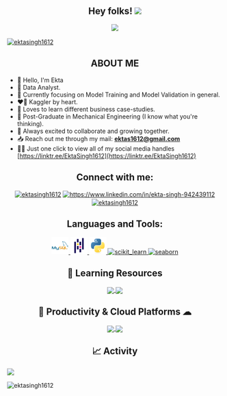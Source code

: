<!--### Hi there 👋 I am a Data Analyst & here's what I am Working On!


**EktaSingh1612/EktaSingh1612** is a ✨ _special_ ✨ repository because its `README.md` (this file) appears on your GitHub profile.

Here are some ideas to get you started:

- 🔭 I’m currently working on ...
- 🌱 I’m currently learning MySQL, MS Excel, VBA Macros, Python, Numpy, Pandas, Matplotlib, Seaborn, Sk-Learn, Tableau
- 👯 I’m looking to collaborate on ...
- 🤔 I’m looking for help with ...
- 💬 Ask me about ...
- 📫 How to reach me: ...
- 😄 Pronouns: ...
- ⚡ Fun fact: ...
-->

<h2 align="center">
  Hey folks!
  <img src="https://media.giphy.com/media/hvRJCLFzcasrR4ia7z/giphy.gif" width="28">
</h2>
<!--<h3 align="center">A passionate Data Analyst</h3>-->
<p align="center">
  <a href="https://github.com/EktaSingh1612/readme-typing-svg"><img src="https://readme-typing-svg.herokuapp.com/?lines=I'm%20Ekta;A%20A%20Passionate%20Data%20Analyst%;Always%20ready%20to%20learn%20new%20things&font=Fira%20Code&center=true&width=440&height=45&color=f75c7e&vCenter=true&size=22"></a>
</p>

<!-- Social media handles -->
<p align="left"> <a href="https://twitter.com/ektasingh1612" target="blank"><img src="https://img.shields.io/twitter/follow/ektasingh1612?logo=twitter&style=for-the-badge" alt="ektasingh1612" /></a> 
</p>

<!-- About me section-->
<h2 align="center"> ABOUT ME </h2>
<p align="center">
  
  - 👋 Hello, I'm Ekta
  - 🤖 Data Analyst.
  - 🧠 Currently focusing on Model Training and Model Validation in general.
  - ❤️‍🔥 Kaggler by heart.
  - 🗾 Loves to learn different business case-studies.
  - 🏫 Post-Graduate in Mechanical Engineering (I know what you're thinking).
  - 🤗 Always excited to collaborate and growing together.
  - 📥 Reach out me through my mail: **ektas1612@gmail.com**
  - 👨‍💻 Just one click to view all of my social media handles [https://linktr.ee/EktaSingh1612](https://linktr.ee/EktaSingh1612)
  
</p>

<h2 align="center">Connect with me:</h2>
<p align="center">
<a href="https://twitter.com/ektasingh1612" target="blank"><img align="center" src="https://raw.githubusercontent.com/rahuldkjain/github-profile-readme-generator/master/src/images/icons/Social/twitter.svg" alt="ektasingh1612" height="30" width="40" /></a>
<a href="https://linkedin.com/in/https://www.linkedin.com/in/ekta-singh-942439112" target="blank"><img align="center" src="https://raw.githubusercontent.com/rahuldkjain/github-profile-readme-generator/master/src/images/icons/Social/linked-in-alt.svg" alt="https://www.linkedin.com/in/ekta-singh-942439112" height="30" width="40" /></a>
<a href="https://kaggle.com/ektasingh1612" target="blank"><img align="center" src="https://raw.githubusercontent.com/rahuldkjain/github-profile-readme-generator/master/src/images/icons/Social/kaggle.svg" alt="ektasingh1612" height="30" width="40" /></a>
</p>

<h2 align="center">Languages and Tools:</h2>
<p align="center"> <a href="https://www.mysql.com/" target="_blank" rel="noreferrer"> <img src="https://raw.githubusercontent.com/devicons/devicon/master/icons/mysql/mysql-original-wordmark.svg" alt="mysql" width="40" height="40"/> </a> <a href="https://pandas.pydata.org/" target="_blank" rel="noreferrer"> <img src="https://raw.githubusercontent.com/devicons/devicon/2ae2a900d2f041da66e950e4d48052658d850630/icons/pandas/pandas-original.svg" alt="pandas" width="40" height="40"/> </a> <a href="https://www.python.org" target="_blank" rel="noreferrer"> <img src="https://raw.githubusercontent.com/devicons/devicon/master/icons/python/python-original.svg" alt="python" width="40" height="40"/> </a> <a href="https://scikit-learn.org/" target="_blank" rel="noreferrer"> <img src="https://upload.wikimedia.org/wikipedia/commons/0/05/Scikit_learn_logo_small.svg" alt="scikit_learn" width="40" height="40"/> </a> <a href="https://seaborn.pydata.org/" target="_blank" rel="noreferrer"> <img src="https://seaborn.pydata.org/_images/logo-mark-lightbg.svg" alt="seaborn" width="40" height="40"/> </a> </p>

<h2 align="center"> 🌱 Learning Resources </h2>
<p align="center">
  <a href="https://github.com/EktaSingh1612/img-shields-io">
  <img align="center" src="https://img.shields.io/badge/YouTube-FF0000?style=for-the-badge&logo=youtube&logoColor=white" />
</a>
<a href="https://github.com/EktaSingh1612/img-shields-io">
  <img align="center" src="https://img.shields.io/badge/Kaggle-035a7d?style=for-the-badge&logo=kaggle&logoColor=white" />
</a>
</p>

<!-- Journal and Hosting-->
<h2 align="center"> 📃 Productivity & Cloud Platforms ☁ </h2>
<p align="center">
  <a href="https://github.com/EktaSingh1612/img-shields-io">
  <img align="center" src="https://img.shields.io/badge/Notion-000000?style=for-the-badge&logo=notion&logoColor=white" />
</a>
<a href="https://github.com/EktaSingh1612/img-shields-io">
  <img align="center" src="https://img.shields.io/badge/heroku-%23430098.svg?style=for-the-badge&logo=heroku&logoColor=white" />
</a>
<!--<a href="https://github.com/EktaSingh1612/img-shields-io">
  <img align="center" src="https://github.com/ShruAgarwal/EktaSingh1612-1/blob/main/streamlit_logo.png" width="150"/>
</a>-->
</p>



<h2 align="center">📈 Activity</h2>
<a href="https://github.com/EktaSingh1612/github-readme-activity-graph"> <img align="center" src="https://activity-graph.herokuapp.com/graph?username=EktaSingh1612&theme=material-palenight" /> </a>

<p><img align="center" src="https://github-readme-stats.vercel.app/api/top-langs?username=ektasingh1612&show_icons=true&locale=en&layout=compact" alt="ektasingh1612" /></p>
